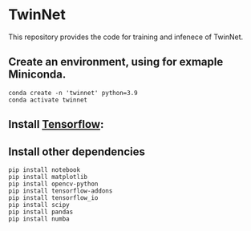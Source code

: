 # TwinNet

This repository provides the code for training and infenece of TwinNet.

## Create an environment, using for exmaple Miniconda. 

```
conda create -n 'twinnet' python=3.9
conda activate twinnet
```
## Install  [Tensorflow](https://www.tensorflow.org/install/pip#linux_1):


## Install other dependencies

```
pip install notebook
pip install matplotlib
pip install opencv-python
pip install tensorflow-addons
pip install tensorflow_io
pip install scipy
pip install pandas
pip install numba
```

## 
